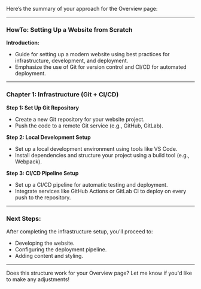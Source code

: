 Here’s the summary of your approach for the Overview page:

---

### **HowTo: Setting Up a Website from Scratch**

**Introduction:**
- Guide for setting up a modern website using best practices for infrastructure, development, and deployment.
- Emphasize the use of Git for version control and CI/CD for automated deployment.

---

### **Chapter 1: Infrastructure (Git + CI/CD)**

**Step 1: Set Up Git Repository**
- Create a new Git repository for your website project.
- Push the code to a remote Git service (e.g., GitHub, GitLab).

**Step 2: Local Development Setup**
- Set up a local development environment using tools like VS Code.
- Install dependencies and structure your project using a build tool (e.g., Webpack).

**Step 3: CI/CD Pipeline Setup**
- Set up a CI/CD pipeline for automatic testing and deployment.
- Integrate services like GitHub Actions or GitLab CI to deploy on every push to the repository.

---

### Next Steps:
After completing the infrastructure setup, you'll proceed to:
- Developing the website.
- Configuring the deployment pipeline.
- Adding content and styling.

---

Does this structure work for your Overview page? Let me know if you'd like to make any adjustments!